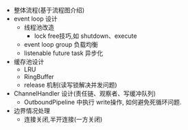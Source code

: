 - 整体流程(基于流程图介绍)
- event loop 设计
  - 线程池改造
    - lock free技巧,如 shutdown、execute
  - event loop group 负载均衡
  - listenable future task 异步化
- 缓存池设计
  - LRU
  - RingBuffer
  - release 机制(读写锁解决并发问题)
- ChannelHandler 设计(责任链、观察者、写缓冲队列)
  - OutboundPipeline 中执行 write操作, 如何避免死循环问题.
- 边界情况处理
    - 连接关闭,半开连接(一方关闭)